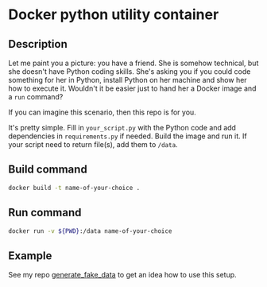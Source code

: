 # Docker python utility container

## Description

Let me paint you a picture: you have a friend. She is somehow technical, but she doesn't have Python coding skills. She's asking you if you could code something for her in Python, install Python on her machine and show her how to execute it. Wouldn't it be easier just to hand her a Docker image and a `run` command?

If you can imagine this scenario, then this repo is for you.

It's pretty simple. Fill in `your_script.py` with the Python code and add dependencies in `requirements.py` if needed. Build the image and run it. If your script need to return file(s), add them to `/data`.

## Build command

```sh
docker build -t name-of-your-choice .
```

## Run command

```sh
docker run -v ${PWD}:/data name-of-your-choice
```

## Example

See my repo [generate_fake_data](https://github.com/VildMedPap/generate_fake_data) to get an idea how to use this setup.
